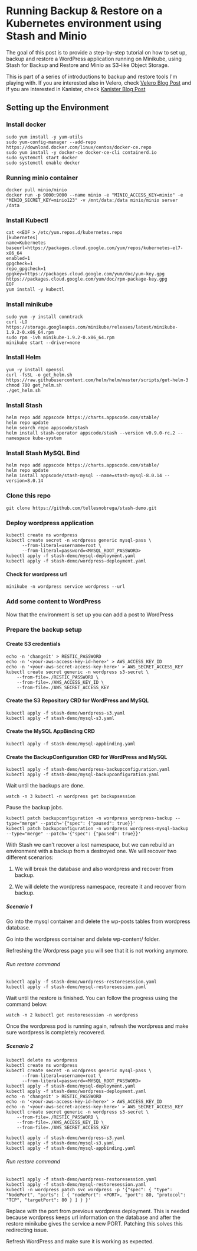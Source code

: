 # Running Backup & Restore on a Kubernetes environment using Stash and Minio

The goal of this post is to provide a step-by-step tutorial on how to set up, backup and restore a WordPress application running on Minikube,
using Stash for Backup and Restore and Minio as S3-like Object Storage.

This is part of a series of introductions to backup and restore tools I'm playing with.
If you are interested also in Velero, check [Velero Blog Post](https://tellesnobrega.github.io/velero-demo/) and if you are
interested in Kanister, check [Kanister Blog Post](https://tellesnobrega.github.io/kanister-demo/)

## Setting up the Environment

### Install docker
```
sudo yum install -y yum-utils
sudo yum-config-manager --add-repo https://download.docker.com/linux/centos/docker-ce.repo
sudo yum install -y docker-ce docker-ce-cli containerd.io
sudo systemctl start docker
sudo systemctl enable docker
```

### Running minio container
```
docker pull minio/minio
docker run -p 9000:9000 --name minio -e "MINIO_ACCESS_KEY=minio" -e "MINIO_SECRET_KEY=minio123" -v /mnt/data:/data minio/minio server /data
```
### Install Kubectl
```
cat <<EOF > /etc/yum.repos.d/kubernetes.repo
[kubernetes]
name=Kubernetes
baseurl=https://packages.cloud.google.com/yum/repos/kubernetes-el7-x86_64
enabled=1
gpgcheck=1
repo_gpgcheck=1
gpgkey=https://packages.cloud.google.com/yum/doc/yum-key.gpg https://packages.cloud.google.com/yum/doc/rpm-package-key.gpg
EOF
yum install -y kubectl
```

### Install minikube
```
sudo yum -y install conntrack
curl -LO https://storage.googleapis.com/minikube/releases/latest/minikube-1.9.2-0.x86_64.rpm
sudo rpm -ivh minikube-1.9.2-0.x86_64.rpm
minikube start --driver=none
```
### Install Helm
```
yum -y install openssl
curl -fsSL -o get_helm.sh https://raw.githubusercontent.com/helm/helm/master/scripts/get-helm-3
chmod 700 get_helm.sh
./get_helm.sh
```

### Install Stash
```
helm repo add appscode https://charts.appscode.com/stable/
helm repo update
helm search repo appscode/stash
helm install stash-operator appscode/stash --version v0.9.0-rc.2 --namespace kube-system
```

### Install Stash MySQL Bind
```
helm repo add appscode https://charts.appscode.com/stable/
helm repo update
helm install appscode/stash-mysql --name=stash-mysql-8.0.14 --version=8.0.14
```

### Clone this repo
```
git clone https://github.com/tellesnobrega/stash-demo.git
```

### Deploy wordpress application
```
kubectl create ns wordpress
kubectl create secret -n wordpress generic mysql-pass \
      --from-literal=username=root \
      --from-literal=password=<MYSQL_ROOT_PASSWORD>
kubectl apply -f stash-demo/mysql-deployment.yaml
kubectl apply -f stash-demo/wordpress-deployment.yaml
```
#### Check for wordpress url
```
minikube -n wordpress service wordpress --url
```

### Add some content to WordPress

Now that the environment is set up you can add a post to WordPress

### Prepare the backup setup

#### Create S3 credentials
```
echo -n 'changeit' > RESTIC_PASSWORD
echo -n '<your-aws-access-key-id-here>' > AWS_ACCESS_KEY_ID
echo -n '<your-aws-secret-access-key-here>' > AWS_SECRET_ACCESS_KEY
kubectl create secret generic -n wordpress s3-secret \
    --from-file=./RESTIC_PASSWORD \
    --from-file=./AWS_ACCESS_KEY_ID \
    --from-file=./AWS_SECRET_ACCESS_KEY
```

#### Create the S3 Repository CRD for WordPress and MySQL
```
kubectl apply -f stash-demo/wordpress-s3.yaml
kubectl apply -f stash-demo/mysql-s3.yaml
```
#### Create the MySQL AppBinding CRD
```
kubectl apply -f stash-demo/mysql-appbinding.yaml
```

#### Create the BackupConfiguration CRD for WordPress and MySQL
```
kubectl apply -f stash-demo/wordpress-backupconfiguration.yaml
kubectl apply -f stash-demo/mysql-backupconfiguration.yaml
```

Wait until the backups are done.
```
watch -n 3 kubectl -n wordpress get backupsession
```

Pause the backup jobs.
```
kubectl patch backupconfiguration -n wordpress wordpress-backup --type="merge" --patch='{"spec": {"paused": true}}'
kubectl patch backupconfiguration -n wordpress wordpress-mysql-backup --type="merge" --patch='{"spec": {"paused": true}}'
```

With Stash we can't recover a lost namespace, but we can rebuild an environment with a backup from a destroyed one.
We will recover two different scenarios:

1. We will break the database and also wordpress and recover from backup.

2. We will delete the wordpress namespace, recreate it and recover from backup.

##### Scenario 1

Go into the mysql container and delete the wp-posts tables from wordpress database.

Go into the wordpress container and delete wp-content/ folder.

Refreshing the Wordpress page you will see that it is not working anymore.

###### Run restore command
```
kubectl apply -f stash-demo/wordpress-restoresession.yaml
kubectl apply -f stash-demo/mysql-restoresession.yaml
```
Wait until the restore is finished. You can follow the progress using the command below.
```
watch -n 2 kubectl get restoresession -n wordpress
```

Once the wordpress pod is running again, refresh the wordpress and make sure wordpress is completely recovered.


##### Scenario 2

```
kubectl delete ns wordpress
kubectl create ns wordpress
kubectl create secret -n wordpress generic mysql-pass \
      --from-literal=username=root \
      --from-literal=password=<MYSQL_ROOT_PASSWORD>
kubectl apply -f stash-demo/mysql-deployment.yaml
kubectl apply -f stash-demo/wordpress-deployment.yaml
echo -n 'changeit' > RESTIC_PASSWORD
echo -n '<your-aws-access-key-id-here>' > AWS_ACCESS_KEY_ID
echo -n '<your-aws-secret-access-key-here>' > AWS_SECRET_ACCESS_KEY
kubectl create secret generic -n wordpress s3-secret \
    --from-file=./RESTIC_PASSWORD \
    --from-file=./AWS_ACCESS_KEY_ID \
    --from-file=./AWS_SECRET_ACCESS_KEY

kubectl apply -f stash-demo/wordpress-s3.yaml
kubectl apply -f stash-demo/mysql-s3.yaml
kubectl apply -f stash-demo/mysql-appbinding.yaml
```

###### Run restore command
```
kubectl apply -f stash-demo/wordpress-restoresession.yaml
kubectl apply -f stash-demo/mysql-restoresession.yaml
kubectl -n wordpress patch svc wordpress -p '{"spec": { "type": "NodePort", "ports": [ { "nodePort": <PORT>, "port": 80, "protocol": "TCP", "targetPort": 80 } ] } }'
```
Replace <PORT> with the port from previous wordpress deployment. This is needed because wordpress keeps url information
on the database and after the restore minikube gives the service a new PORT. Patching this solves this redirecting issue.

Refresh WordPress and make sure it is working as expected.
